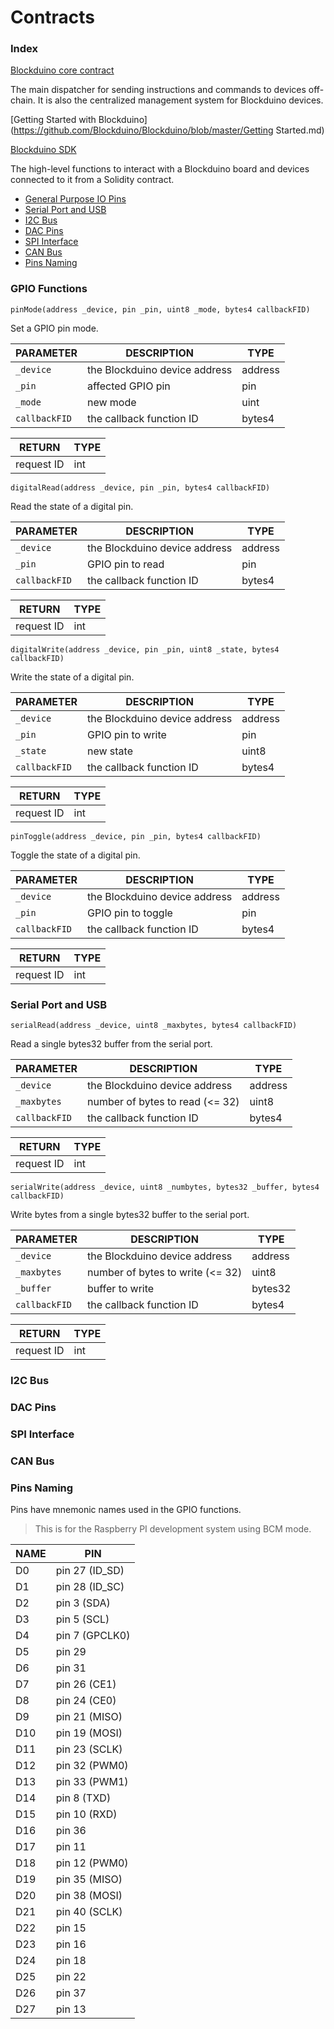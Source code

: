 # Contracts

### Index
[Blockduino core contract](https://github.com/Blockduino/Contracts/blob/master/Blockduino.sol)

The main dispatcher for sending instructions and commands to devices off-chain. It is also the centralized management system for Blockduino devices.

[Getting Started with Blockduino](https://github.com/Blockduino/Blockduino/blob/master/Getting Started.md)

[Blockduino SDK](https://github.com/Blockduino/Contracts/blob/master/BlockduinoSDK.sol)

The high-level functions to interact with a Blockduino board and devices connected to it from a Solidity contract.

* [General Purpose IO Pins](#gpio-functions)
* [Serial Port and USB](#serial-port-and-usb)
* [I2C Bus](#i2c-bus)
* [DAC Pins](#dac-pins)
* [SPI Interface](#spi-interface)
* [CAN Bus](#can-bus)
* [Pins Naming](#pins-naming)

### GPIO Functions

```
pinMode(address _device, pin _pin, uint8 _mode, bytes4 callbackFID)
```
Set a GPIO pin mode.

| PARAMETER        | DESCRIPTION                      | TYPE                            |
|------------------|----------------------------------|-------------------------------------
| `_device` | the Blockduino device address          | address |
| `_pin` | affected GPIO pin           | pin |
| `_mode` | new mode | uint |
| `callbackFID` | the callback function ID | bytes4 |

| RETURN     | TYPE  
| -------------------------|-------------------------------------
| request ID | int

```
digitalRead(address _device, pin _pin, bytes4 callbackFID)
```
Read the state of a digital pin.

| PARAMETER        | DESCRIPTION                      | TYPE                            |
|------------------|----------------------------------|-------------------------------------
| `_device` | the Blockduino device address          | address |
| `_pin` |  GPIO pin to read          | pin |
| `callbackFID` | the callback function ID | bytes4 |

| RETURN     | TYPE  
| -------------------------|-------------------------------------
| request ID | int

```
digitalWrite(address _device, pin _pin, uint8 _state, bytes4 callbackFID)
```
Write the state of a digital pin.

| PARAMETER        | DESCRIPTION                      | TYPE                            |
|------------------|----------------------------------|-------------------------------------
| `_device` | the Blockduino device address          | address |
| `_pin` |  GPIO pin to write          | pin |
| `_state` | new state | uint8 |
| `callbackFID` | the callback function ID | bytes4 |

| RETURN     | TYPE  
| -------------------------|-------------------------------------
| request ID | int

```
pinToggle(address _device, pin _pin, bytes4 callbackFID)
```
Toggle the state of a digital pin.

| PARAMETER        | DESCRIPTION                      | TYPE                            |
|------------------|----------------------------------|-------------------------------------
| `_device` | the Blockduino device address          | address |
| `_pin` |  GPIO pin to toggle          | pin |
| `callbackFID` | the callback function ID | bytes4 |

| RETURN     | TYPE  
| -------------------------|-------------------------------------
| request ID | int


### Serial Port and USB
```
serialRead(address _device, uint8 _maxbytes, bytes4 callbackFID)
```
Read a single bytes32 buffer from the serial port.

| PARAMETER        | DESCRIPTION                      | TYPE                            |
|------------------|----------------------------------|-------------------------------------
| `_device` | the Blockduino device address          | address |
| `_maxbytes` |  number of bytes to read (<= 32)        | uint8 |
| `callbackFID` | the callback function ID | bytes4 |

| RETURN     | TYPE  
| -------------------------|-------------------------------------
| request ID | int

```
serialWrite(address _device, uint8 _numbytes, bytes32 _buffer, bytes4 callbackFID)
```
Write bytes from a single bytes32 buffer to the serial port.

| PARAMETER        | DESCRIPTION                      | TYPE                            |
|------------------|----------------------------------|-------------------------------------
| `_device` | the Blockduino device address          | address |
| `_maxbytes` |  number of bytes to write (<= 32)        | uint8 |
| `_buffer` |  buffer to write         | bytes32 |
| `callbackFID` | the callback function ID | bytes4 |

| RETURN     | TYPE  
| -------------------------|-------------------------------------
| request ID | int

### I2C Bus

### DAC Pins

### SPI Interface

### CAN Bus

### Pins Naming

Pins have mnemonic names used in the GPIO functions.

> This is for the Raspberry PI development system using BCM mode.

| NAME        | PIN |
|------------------|----|
|    	D0 | pin 27 (ID_SD) |
|    	D1 | pin 28 (ID_SC) |
|    	D2 | pin 3 (SDA) |
|    	D3 |  pin 5 (SCL) |
|    	D4 | pin 7 (GPCLK0) |
|    	D5 | pin 29 |
|    	D6 | pin 31 |
|    	D7 | pin 26 (CE1) |
|    	D8 | pin 24 (CE0) |
|    	D9 | pin 21 (MISO) |
|    	D10 | pin 19 (MOSI) |
|    	D11 | pin 23 (SCLK) |
|    	D12 | pin 32 (PWM0) |
|    	D13 | pin 33 (PWM1) |
|    	D14 | pin 8 (TXD) |
|    	D15 | pin 10 (RXD) |
|    	D16 | pin 36 |
|    	D17 | pin 11 |
|    	D18 | pin 12 (PWM0) |
|    	D19 | pin 35 (MISO) | 
|    	D20 | pin 38 (MOSI) |
|    	D21 | pin 40 (SCLK) |
|    	D22 | pin 15 |
|    	D23 | pin 16 |
|    	D24 | pin 18 |
|    	D25 | pin 22 |
|    	D26 | pin 37 |
|    	D27 | pin 13 |